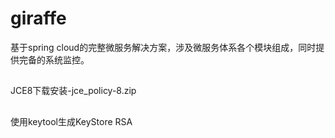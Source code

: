# giraffe
基于spring cloud的完整微服务解决方案，涉及微服务体系各个模块组成，同时提供完备的系统监控。

##
JCE8下载安装-jce_policy-8.zip

##
使用keytool生成KeyStore RSA
